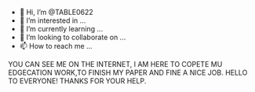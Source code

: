 - 👋 Hi, I’m @TABLE0622
- 👀 I’m interested in ...
- 🌱 I’m currently learning ...
- 💞️ I’m looking to collaborate on ...
- 📫 How to reach me ...

<!---
TABLE0622/TABLE0622 is a ✨ special ✨ repository because its `README.md` (this file) appears on your GitHub profile.
You can click the Preview link to take a look at your changes.
--->

YOU CAN SEE ME ON THE INTERNET, I AM HERE TO COPETE MU EDGECATION WORK,TO FINISH MY PAPER AND FINE A NICE JOB.
HELLO TO EVERYONE!
THANKS FOR YOUR HELP.
